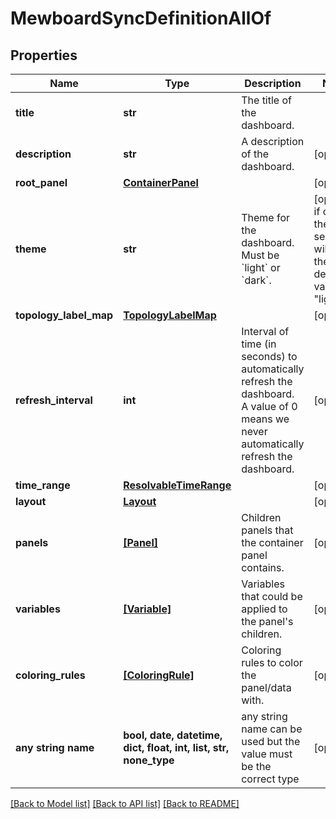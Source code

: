 # MewboardSyncDefinitionAllOf


## Properties
Name | Type | Description | Notes
------------ | ------------- | ------------- | -------------
**title** | **str** | The title of the dashboard. | 
**description** | **str** | A description of the dashboard. | [optional] 
**root_panel** | [**ContainerPanel**](ContainerPanel.md) |  | [optional] 
**theme** | **str** | Theme for the dashboard. Must be &#x60;light&#x60; or &#x60;dark&#x60;. | [optional]  if omitted the server will use the default value of "light"
**topology_label_map** | [**TopologyLabelMap**](TopologyLabelMap.md) |  | [optional] 
**refresh_interval** | **int** | Interval of time (in seconds) to automatically refresh the dashboard. A value of 0 means we never automatically refresh the dashboard. | [optional] 
**time_range** | [**ResolvableTimeRange**](ResolvableTimeRange.md) |  | [optional] 
**layout** | [**Layout**](Layout.md) |  | [optional] 
**panels** | [**[Panel]**](Panel.md) | Children panels that the container panel contains. | [optional] 
**variables** | [**[Variable]**](Variable.md) | Variables that could be applied to the panel&#39;s children. | [optional] 
**coloring_rules** | [**[ColoringRule]**](ColoringRule.md) | Coloring rules to color the panel/data with. | [optional] 
**any string name** | **bool, date, datetime, dict, float, int, list, str, none_type** | any string name can be used but the value must be the correct type | [optional]

[[Back to Model list]](../README.md#documentation-for-models) [[Back to API list]](../README.md#documentation-for-api-endpoints) [[Back to README]](../README.md)


